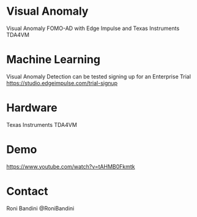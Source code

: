 # Visual Anomaly
Visual Anomaly FOMO-AD with Edge Impulse and Texas Instruments TDA4VM

# Machine Learning 

Visual Anomaly Detection can be tested signing up for an Enterprise Trial https://studio.edgeimpulse.com/trial-signup 

# Hardware
Texas Instruments TDA4VM

# Demo

https://www.youtube.com/watch?v=tAHMB0Fkmtk

# Contact
Roni Bandini @RoniBandini
